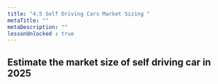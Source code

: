 ```yaml
---
title: "4.5 Self Driving Cars Market Sizing "
metaTitle: ""
metaDescription: ""
lessonUnlocked : true
---
```



## Estimate the market size of self driving car in 2025




<YoutubeView id="YVpn4CrKNNc"/>